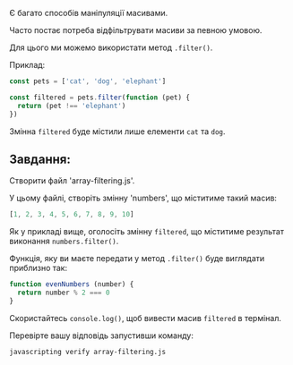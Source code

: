 Є багато способів маніпуляції масивами.

Часто постає потреба відфільтрувати масиви за певною умовою.

Для цього ми можемо використати метод `.filter()`.

Приклад:

```js
const pets = ['cat', 'dog', 'elephant']

const filtered = pets.filter(function (pet) {
  return (pet !== 'elephant')
})
```

Змінна `filtered` буде містили лише елементи `cat` та `dog`.

## Завдання:

Створити файл 'array-filtering.js'.

У цьому файлі, створіть змінну 'numbers', що міститиме такий масив:

```js
[1, 2, 3, 4, 5, 6, 7, 8, 9, 10]
```

Як у прикладі вище, оголосіть змінну `filtered`, що міститиме результат виконання `numbers.filter()`.

Функція, яку ви маєте передати у метод `.filter()` буде виглядати приблизно так:

```js
function evenNumbers (number) {
  return number % 2 === 0
}
```

Скористайтесь `console.log()`, щоб вивести масив `filtered` в термінал.

Перевірте вашу відповідь запустивши команду:

```bash
javascripting verify array-filtering.js
```
